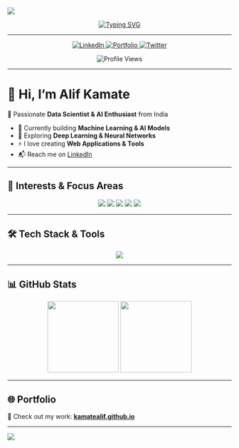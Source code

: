 <!-- Header -->
<img src="https://capsule-render.vercel.app/api?type=waving&color=0:1E90FF,100:00C7B7&height=140&section=header&text=Welcome+to+My+GitHub!&fontSize=32&fontColor=fff&animation=twinkling&fontAlignY=35"/>

<!-- Typing SVG -->
<p align="center">
  <a href="https://github.com/kamatealif">
    <img src="https://readme-typing-svg.herokuapp.com?font=Fira+Code&weight=500&size=26&pause=1000&color=00C7B7&center=true&vCenter=true&width=600&lines=Hi%2C+I'm+Alif+Kamate;Data+Scientist+%7C+ML+Engineer;AI+%26+Deep+Learning+Enthusiast;Welcome+to+my+Profile!" alt="Typing SVG" />
  </a>
</p>

---

<!-- Social Badges -->
<div align="center" id="badges">
  <a href="https://www.linkedin.com/in/alip-kamate-722917261/">
    <img src="https://img.shields.io/badge/LinkedIn-0A66C2?style=for-the-badge&logo=linkedin&logoColor=white" alt="LinkedIn"/>
  </a>
  <a href="https://kamatealif.github.io/">
    <img src="https://img.shields.io/badge/Portfolio-9146FF?style=for-the-badge&logo=About.me&logoColor=white" alt="Portfolio"/>
  </a>
  <a href="https://twitter.com/your-twitter">
    <img src="https://img.shields.io/badge/Twitter-1DA1F2?style=for-the-badge&logo=twitter&logoColor=white" alt="Twitter"/>
  </a>
</div>

<p align="center">
  <img src="https://komarev.com/ghpvc/?username=kamatealif&style=for-the-badge&color=1E90FF" alt="Profile Views"/>
</p>

---

# 👋 Hi, I’m **Alif Kamate**
🚀 Passionate **Data Scientist & AI Enthusiast** from India  

- 🔭 Currently building **Machine Learning & AI Models**  
- 🌱 Exploring **Deep Learning & Neural Networks**  
- ⚡ I love creating **Web Applications & Tools**  
- 📬 Reach me on [LinkedIn](https://www.linkedin.com/in/alip-kamate-722917261/)  

---

## 🧠 Interests & Focus Areas
<p align="center">
  <img src="https://img.shields.io/badge/Data%20Science-0077B5?style=for-the-badge&logo=python&logoColor=white"/>
  <img src="https://img.shields.io/badge/Machine%20Learning-FF5733?style=for-the-badge&logo=scikitlearn&logoColor=white"/>
  <img src="https://img.shields.io/badge/Deep%20Learning-9146FF?style=for-the-badge&logo=tensorflow&logoColor=white"/>
  <img src="https://img.shields.io/badge/AI%20Development-00A98F?style=for-the-badge&logo=openai&logoColor=white"/>
  <img src="https://img.shields.io/badge/Web%20Development-4F7942?style=for-the-badge&logo=react&logoColor=white"/>
</p>

---

## 🛠️ Tech Stack & Tools
<p align="center">
  <a href="#"><img src="https://skillicons.dev/icons?i=python,pandas,sklearn,tensorflow,pytorch,postgres,mysql,flask,html,css,js,react,nextjs,git,github,netlify&perline=7" /></a>
</p>

---

## 📊 GitHub Stats
<div align="center">

  <!-- Streak Stats -->
  <img src="https://github-readme-streak-stats.herokuapp.com?user=kamatealif&theme=tokyonight&hide_border=true" height="160"/>

  <!-- Top Languages (Python focused) -->
  <img src="https://github-readme-stats.vercel.app/api/top-langs/?username=kamatealif&theme=tokyonight&hide_border=true&layout=compact&langs_count=6&hide=c%2Bc%2B%2B,java,html,css" height="160"/>

</div>


---

## 🌐 Portfolio
🔗 Check out my work: [**kamatealif.github.io**](https://kamatealif.github.io/)  

---

<!-- Footer -->
<img src="https://capsule-render.vercel.app/api?type=waving&color=0:00C7B7,100:1E90FF&height=120&section=footer"/>
